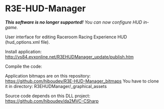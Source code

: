# R3E-HUD-Manager

***This software is no longer supported!** You can now configure HUD in-game.*

User interface for editing Raceroom Racing Experience HUD (hud_options.xml file).

Install application: http://vs84.evxonline.net/R3EHUDManager_update/publish.htm


Compile the code:

Application bitmaps are on this repository: https://github.com/hiboudev/R3E-HUD-Manager_bitmaps
You have to clone it in directory: R3EHUDManager/_graphical_assets

Source code depends on this DLL project: https://github.com/hiboudev/da2MVC-CSharp


